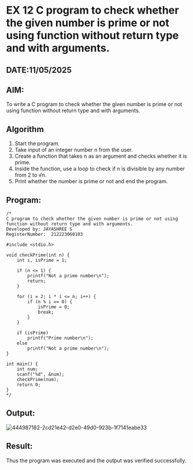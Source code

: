 # EX 12 C program to check whether the given number is prime or not using function without return type and with arguments.
## DATE:11/05/2025
## AIM:
To write a C program to check whether the given number is prime or not using function without return type and with arguments.

## Algorithm
1. Start the program.
2. Take input of an integer number n from the user.
3. Create a function that takes n as an argument and checks whether it is prime.
4. Inside the function, use a loop to check if n is divisible by any number from 2 to √n.
5. Print whether the number is prime or not and end the program.

## Program:
```
/*
C program to check whether the given number is prime or not using function without return type and with arguments.
Developed by: JAYASHREE S
RegisterNumber:  212223060103

#include <stdio.h>

void checkPrime(int n) {
    int i, isPrime = 1;

    if (n <= 1) {
        printf("Not a prime number\n");
        return;
    }

    for (i = 2; i * i <= n; i++) {
        if (n % i == 0) {
            isPrime = 0;
            break;
        }
    }

    if (isPrime)
        printf("Prime number\n");
    else
        printf("Not a prime number\n");
}

int main() {
    int num;
    scanf("%d", &num);
    checkPrime(num);
    return 0;
}
*/
```

## Output:
![444987182-2cd21e42-d2e0-49d0-923b-1f7141eabe33](https://github.com/user-attachments/assets/cb9f4b93-c2a5-4778-a4cc-2b5168f67890)



## Result:
Thus the program was executed and the output was verified successfully.
